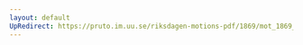 ```yaml
---
layout: default
UpRedirect: https://pruto.im.uu.se/riksdagen-motions-pdf/1869/mot_1869__ak__13/mot_1869__ak__13-002.pdf
---
```

